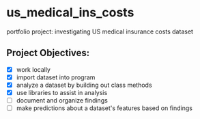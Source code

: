 # us_medical_ins_costs
portfolio project: investigating US medical insurance costs dataset 

## Project Objectives:
- [x] work locally 
- [x] import dataset into program
- [x] analyze a dataset by building out class methods
- [x] use libraries to assist in analysis
- [ ] document and organize findings
- [ ] make predictions about a dataset's features based on findings

